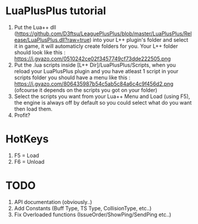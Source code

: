 # **LuaPlusPlus tutorial**

1. Put the Lua++ dll (https://github.com/D3ftsu/LeaguePlusPlus/blob/master/LuaPlusPlus/Release/LuaPlusPlus.dll?raw=true) into your L++ plugin's folder and select it in game, it will automaticly create folders for you. Your L++ folder should look like this : https://i.gyazo.com/0510242ce02f3457749cf73dde222505.png
2. Put the .lua scripts inside [L++ Dir]/LuaPlusPlus/Scripts, when you reload your LuaPlusPlus plugin and you have atleast 1 script in your scripts folder you should have a menu like this : https://i.gyazo.com/806435987b54c5ab5c84a6c4c9f456d2.png (ofcourse it depends on the scripts you got on your folder)
3. Select the scripts you want from your Lua++ Menu and Load (using F5), the engine is always off by default so you could select what do you want then load them.
4. Profit?

# **HotKeys**
1. F5 = Load
2. F6 = Unload

# **TODO**
1. API documentation (obviously..)
2. Add Constants (Buff Type, TS Type, CollisionType, etc..)
3. Fix Overloaded functions (IssueOrder/ShowPing/SendPing etc..)
